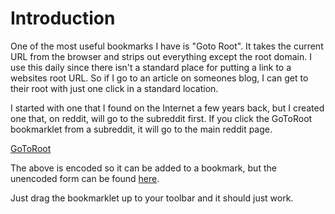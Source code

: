 # Introduction
One of the most useful bookmarks I have is "Goto Root".  It takes the current URL from the browser and strips out everything except the root domain.  I use this daily since there isn't a standard place for putting a link to a websites root URL.  So if I go to an article on someones blog, I can get to their root with just one click in a standard location.

I started with one that I found on the Internet a few years back, but I created one that, on reddit, will go to the subreddit first.  If you click the GoToRoot bookmarklet from a subreddit, it will go to the main reddit page.

[GoToRoot](var%20url%20%3D%20new%20String(location.href)%3B%0Avar%20re%20%3D%20new%20RegExp('(https%3F%3A%5C%2F%5C%2F)(%5Ba-zA-Z0-9.%5D%2B)((%5C%2Fr%5C%2F.*%5C%2F)(comments.*))%3F')%3B%0Avar%20res%20%3D%20url.match(re)%3B%0A%2F%2F%20go%20to%20the%20root%20URL%0Aroot_url%20%3D%20res%5B1%5D%20%2B%20res%5B2%5D%3B%0A%2F%2F%20If%20we%20are%20in%20a%20subreddit%2C%20go%20to%20the%20subreddit%0A%0Are%20%3D%20new%20RegExp('.*reddit.com')%3B%0Aif(%20res%5B2%5D.match(re))%20%7B%0A%20%20%20%20if%20(typeof%20res%5B3%5D%20!%3D%3D%20'undefined'%20%26%26%20typeof%20res%5B4%5D%20!%3D%20'undefined')%20%7B%0A%20%20%20%20%20%20%20%20root_url%20%3D%20root_url%20%2B%20res%5B4%5D%3B%0A%20%20%20%20%7D%0A%7D%0Alocation.href%3Droot_url%3B%0A)

The above is encoded so it can be added to a bookmark, but the unencoded form can be found [here](gotoroot.js).

Just drag the bookmarklet up to your toolbar and it should just work.